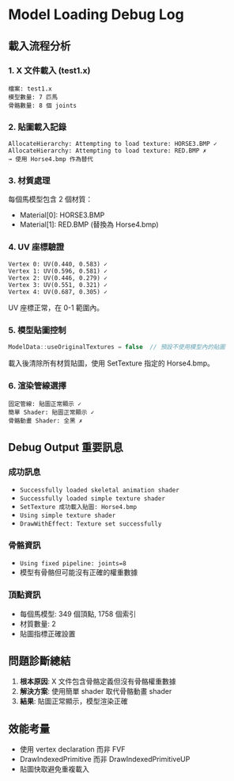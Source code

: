 # Model Loading Debug Log

## 載入流程分析

### 1. X 文件載入 (test1.x)
```
檔案: test1.x
模型數量: 7 匹馬
骨骼數量: 8 個 joints
```

### 2. 貼圖載入記錄
```
AllocateHierarchy: Attempting to load texture: HORSE3.BMP ✓
AllocateHierarchy: Attempting to load texture: RED.BMP ✗
→ 使用 Horse4.bmp 作為替代
```

### 3. 材質處理
每個馬模型包含 2 個材質：
- Material[0]: HORSE3.BMP
- Material[1]: RED.BMP (替換為 Horse4.bmp)

### 4. UV 座標驗證
```
Vertex 0: UV(0.440, 0.583) ✓
Vertex 1: UV(0.596, 0.581) ✓
Vertex 2: UV(0.446, 0.279) ✓
Vertex 3: UV(0.551, 0.321) ✓
Vertex 4: UV(0.687, 0.305) ✓
```
UV 座標正常，在 0-1 範圍內。

### 5. 模型貼圖控制
```cpp
ModelData::useOriginalTextures = false  // 預設不使用模型內的貼圖
```
載入後清除所有材質貼圖，使用 SetTexture 指定的 Horse4.bmp。

### 6. 渲染管線選擇
```
固定管線: 貼圖正常顯示 ✓
簡單 Shader: 貼圖正常顯示 ✓
骨骼動畫 Shader: 全黑 ✗
```

## Debug Output 重要訊息

### 成功訊息
- `Successfully loaded skeletal animation shader`
- `Successfully loaded simple texture shader`
- `SetTexture 成功載入貼圖: Horse4.bmp`
- `Using simple texture shader`
- `DrawWithEffect: Texture set successfully`

### 骨骼資訊
- `Using fixed pipeline: joints=8`
- 模型有骨骼但可能沒有正確的權重數據

### 頂點資訊
- 每個馬模型: 349 個頂點, 1758 個索引
- 材質數量: 2
- 貼圖指標正確設置

## 問題診斷總結

1. **根本原因**: X 文件包含骨骼定義但沒有骨骼權重數據
2. **解決方案**: 使用簡單 shader 取代骨骼動畫 shader
3. **結果**: 貼圖正常顯示，模型渲染正確

## 效能考量

- 使用 vertex declaration 而非 FVF
- DrawIndexedPrimitive 而非 DrawIndexedPrimitiveUP
- 貼圖快取避免重複載入